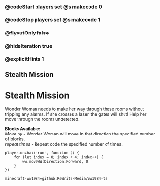 ### @codeStart players set @s makecode 0
### @codeStop players set @s makecode 1

### @flyoutOnly false
### @hideIteration true
### @explicitHints 1

## Stealth Mission

# Stealth Mission
Wonder Woman needs to make her way through these rooms without tripping any alarms. If she crosses a laser, the gates will shut! Help her move through the rooms undetected.

**Blocks Available:**  
*Move <direction> by <number>* - Wonder Woman will move in that direction the specified number of blocks.  
*repeat <number> times* - Repeat code the specified number of times.  

```ghost
player.onChat("run", function () {
    for (let index = 0; index < 4; index++) {
        ww.moveWW(Direction.Forward, 0)
    }
})
```
```package
minecraft-ww1984=github:ReWrite-Media/ww1984-ts
```

